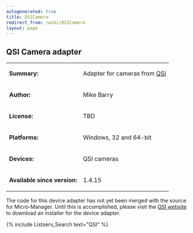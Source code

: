 ```yaml
---
autogenerated: true
title: QSICamera
redirect_from: /wiki/QSICamera
layout: page
---
```


## QSI Camera adapter

<table>
<tr>
<td markdown="1">

**Summary:**

</td>
<td markdown="1">

Adapter for cameras from [QSI](http://www.qsimaging.com)

</td>
</tr>
<tr>
<td markdown="1">

**Author:**

</td>
<td markdown="1">

Mike Barry

</td>
</tr>
<tr>
<td markdown="1">

**License:**

</td>
<td markdown="1">

TBD

</td>
</tr>
<tr>
<td markdown="1">

**Platforms:**

</td>
<td markdown="1">

Windows, 32 and 64-bit

</td>
</tr>
<tr>
<td markdown="1">

**Devices:**

</td>
<td markdown="1">

QSI cameras

</td>
</tr>
<tr>
<td markdown="1">

**Available since version:**

</td>
<td markdown="1">

1.4.15

</td>
</tr>
</table>

The code for this device adapter has not yet been merged with the source
for Micro-Manager. Until this is accomplished, please visit the [QSI
website](http://qsimaging.com/software.html#winmicroapps) to download an
installer for the device adapter.

{% include Listserv_Search text="QSI" %}

